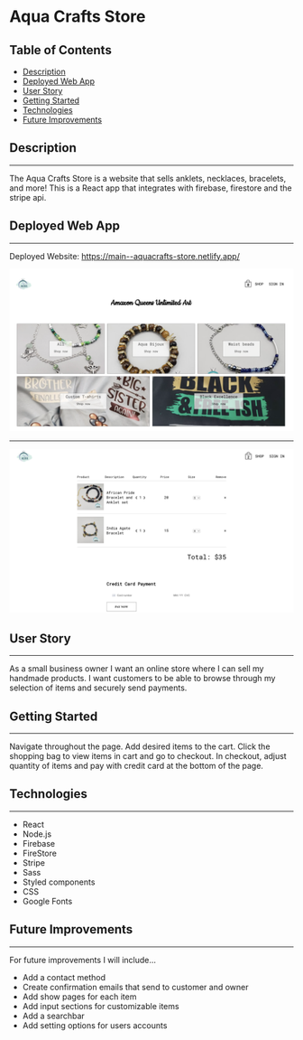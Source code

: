 # **Aqua Crafts Store**

## Table of Contents

- [Description](#description)
- [Deployed Web App](#deployed-web-app)
- [User Story](#user-story)
- [Getting Started](#getting-started)
- [Technologies](#technologies)
- [Future Improvements](#future-improvements)

## Description

---

The Aqua Crafts Store is a website that sells anklets, necklaces, bracelets, and more! This is a React app that integrates with firebase, firestore and the stripe api.

## Deployed Web App

---

Deployed Website: https://main--aquacrafts-store.netlify.app/

![home page](imgs/directory.png)

---

![checkout page](imgs/checkoutpage.png)





## User Story

---

As a small business owner I want an online store where I can sell my handmade products. I want customers to be able to browse through my selection of items and securely send payments.

## Getting Started

---

Navigate throughout the page. Add desired items to the cart. Click the shopping bag to view items in cart and go to checkout. In checkout, adjust quantity of items and pay with credit card at the bottom of the page. 

## Technologies

---

- React
- Node.js
- Firebase
- FireStore
- Stripe
- Sass
- Styled components
- CSS
- Google Fonts


## Future Improvements

---

For future improvements I will include...

- Add a contact method 
- Create confirmation emails that send to customer and owner
- Add show pages for each item
- Add input sections for customizable items
- Add a searchbar
- Add setting options for users accounts

